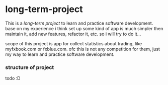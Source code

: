 # long-term-project

This is a _long-term project_ to learn and practice software development.
base on my experience i think set up some kind of app is much simpler then maintain it, add new features, refactor it, etc.
so i will try to do it... 

scope of this project is app for collect statistics about trading, like myfxbook.com or fxblue.com.
ofc this is not any competition for them, just my way to learn and practice software development.

### structure of project
todo :D